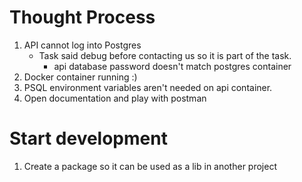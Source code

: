# Thought Process

1. API cannot log into Postgres
    - Task said debug before contacting us so it is part of the task.
        - api database password doesn't match postgres container
2. Docker container running :)
3. PSQL environment variables aren't needed on api container.
4. Open documentation and play with postman

# Start development
1. Create a package so it can be used as a lib in another project